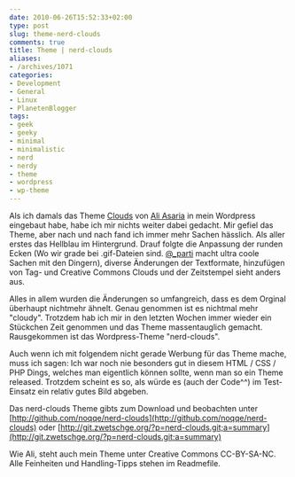 ```yaml
---
date: 2010-06-26T15:52:33+02:00
type: post
slug: theme-nerd-clouds
comments: true
title: Theme | nerd-clouds
aliases:
- /archives/1071
categories:
- Development
- General
- Linux
- PlanetenBlogger
tags:
- geek
- geeky
- minimal
- minimalistic
- nerd
- nerdy
- theme
- wordpress
- wp-theme
---
```


Als ich damals das Theme [Clouds](http://aliasaria.ca/blog/themes/) von [Ali Asaria](http://aliasaria.ca/) in mein Wordpress eingebaut habe, habe ich mir nichts weiter dabei gedacht. Mir gefiel das Theme, aber nach und nach fand ich immer mehr Sachen hässlich. Als aller erstes das Hellblau im Hintergrund. Drauf folgte die Anpassung der runden Ecken (Wo wir grade bei .gif-Dateien sind. [@_parti](http://parti.tumblr.com) macht ultra coole Sachen mit den Dingern), diverse Änderungen der Textformate, hinzufügen von Tag- und Creative Commons Clouds und der Zeitstempel sieht anders aus.

Alles in allem wurden die Änderungen so umfangreich, dass es dem Orginal überhaupt nichtmehr ähnelt. Genau genommen ist es nichtmal mehr "cloudy". Trotzdem hab ich mir in den letzten Wochen immer wieder ein Stückchen Zeit genommen und das Theme massentauglich gemacht. Rausgekommen ist das Wordpress-Theme "nerd-clouds".

Auch wenn ich mit folgendem nicht gerade Werbung für das Theme mache, muss ich sagen: Ich war noch nie besonders gut in diesem HTML / CSS / PHP Dings, welches man eigentlich können sollte, wenn man so ein Theme released. Trotzdem scheint es so, als würde es (auch der Code^^) im Test-Einsatz ein relativ gutes Bild abgeben.

Das nerd-clouds Theme gibts zum Download und beobachten unter
[http://github.com/noqqe/nerd-clouds](http://github.com/noqqe/nerd-clouds) oder
[http://git.zwetschge.org/?p=nerd-clouds.git;a=summary](http://git.zwetschge.org/?p=nerd-clouds.git;a=summary)

Wie Ali, steht auch mein Theme unter Creative Commons CC-BY-SA-NC.
Alle Feinheiten und Handling-Tipps stehen im Readmefile.
